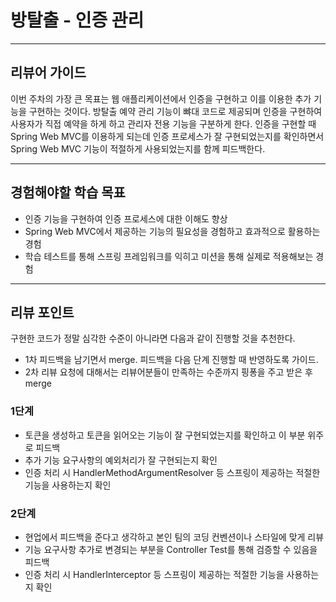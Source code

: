 # 방탈출 - 인증 관리

---
## 리뷰어 가이드
이번 주차의 가장 큰 목표는 웹 애플리케이션에서 인증을 구현하고 이를 이용한 추가 기능을 구현하는 것이다.
방탈출 예약 관리 기능이 뺘대 코드로 제공되며 인증을 구현하여 사용자가 직접 예약을 하게 하고 관리자 전용 기능을 구분하게 한다.
인증을 구현할 때 Spring Web MVC를 이용하게 되는데 인증 프로세스가 잘 구현되었는지를 확인하면서 Spring Web MVC 기능이 적절하게 사용되었는지를 함께 피드백한다.

---
## 경험해야할 학습 목표
- 인증 기능을 구현하여 인증 프로세스에 대한 이해도 향상
- Spring Web MVC에서 제공하는 기능의 필요성을 경험하고 효과적으로 활용하는 경험
- 학습 테스트를 통해 스프링 프레임워크를 익히고 미션을 통해 실제로 적용해보는 경험

---
## 리뷰 포인트

구현한 코드가 정말 심각한 수준이 아니라면 다음과 같이 진행할 것을 추천한다.
* 1차 피드백을 남기면서 merge. 피드백을 다음 단계 진행할 때 반영하도록 가이드.
* 2차 리뷰 요청에 대해서는 리뷰어분들이 만족하는 수준까지 핑퐁을 주고 받은 후 merge

### 1단계
- 토큰을 생성하고 토큰을 읽어오는 기능이 잘 구현되었는지를 확인하고 이 부분 위주로 피드백 
- 추가 기능 요구사항의 예외처리가 잘 구현되는지 확인
- 인증 처리 시 HandlerMethodArgumentResolver 등 스프링이 제공하는 적절한 기능을 사용하는지 확인

### 2단계
- 현업에서 피드백을 준다고 생각하고 본인 팀의 코딩 컨벤션이나 스타일에 맞게 리뷰
- 기능 요구사항 추가로 변경되는 부분을 Controller Test를 통해 검증할 수 있음을 피드백 
- 인증 처리 시 HandlerInterceptor 등 스프링이 제공하는 적절한 기능을 사용하는지 확인

